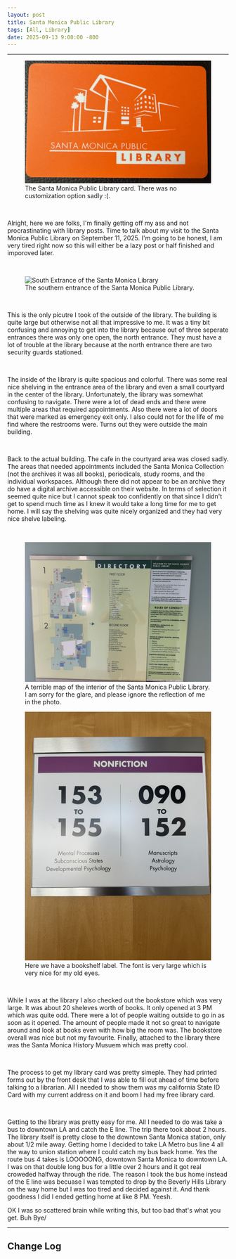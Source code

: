 ```yaml
---
layout: post
title: Santa Monica Public Library
tags: [All, Library]
date: 2025-09-13 9:00:00 -800
---
```

---
<div class="image-container">
      <figure>
            <img src="https://raw.githubusercontent.com/fiercefire/Blog-Assets/refs/heads/main/2025-09-13-Santa-Monica-Library/Santa%20Monica%20Library%20Card.jpeg" alt="Santa Moinca Public Library Card">
            <figcaption>The Santa Monica Public Library card. There was no customization option sadly :(.</figcaption>
      </figure>
</div>

<br>

Alright, here we are folks, I'm finally getting off my ass and not procrastinating with library posts. Time to talk about my visit to the Santa Monica Public Library on September 11, 
2025. I'm going to be honest,  I am very tired right now so this will either be a lazy post or half finished and imporoved later.

<br>

<div class="image-container">
      <figure>
            <img src="https://raw.githubusercontent.com/fiercefire/Blog-Assets/refs/heads/main/2025-09-13-Santa-Monica-Library/Santa%20Monica%20Exterior%20South.jpeg" alt="South Extrance of the Santa Monica Library">
            <figcaption>The southern entrance of the Santa Monica Public Library.</figcaption>
      </figure>
</div>

<br>

This is the only picutre I took of the outside of the library. The building is quite large but otherwise not all that impressive to me. It was a tiny bit confusing and annoying to get
into the library because out of three seperate entrances there was only one open, the north entrance. They must have a lot of trouble at the library because at the north entrance there
are two security guards stationed. 

<br>

The inside of the library is quite spacious and colorful. There was some real nice shelving in the entrance area of the library and even a small courtyard in the center of the library.
Unfortunately, the library was somewhat confusing to navigate. There were a lot of dead ends and there were multiple areas that required appointments. Also there were a lot of doors that
were marked as emergency exit only. I also could not for the life of me find where the restrooms were. Turns out they were outside the main building.

<br>

Back to the actual building. The cafe in the courtyard area was closed sadly. The areas that needed appointments included the Santa Monica Collection (not the archives it was all books), 
periodicals, study rooms, and the individual workspaces. Although there did not appear to be an archive they do have a digital archive accessible on their website. In terms of selection
it seemed quite nice but I cannot speak too confidently on that since I didn't get to spend much time as I knew it would take a long time for me to get home. I will say the shelving 
was quite nicely organized and they had very nice shelve labeling. 

<br> 

<div class="image-container">
      <figure>
            <img src="https://raw.githubusercontent.com/fiercefire/Blog-Assets/refs/heads/main/2025-09-13-Santa-Monica-Library/Santa%20Monica%20Map.jpeg" alt="Map of the Santa Monica Public Library">
            <figcaption>A terrible map of the interior of the Santa Monica Public Library. I am sorry for the glare, and please ignore the reflection of me in the photo.</figcaption>
      </figure>
      <figure>
            <img src="https://raw.githubusercontent.com/fiercefire/Blog-Assets/refs/heads/main/2025-09-13-Santa-Monica-Library/Santa%20Monica%20Shelve%20Label.jpeg" alt="Bookshelf Label">
            <figcaption>Here we have a bookshelf label. The font is very large which is very nice for my old eyes.</figcaption>
      </figure>
</div>

<br>

While I was at the library I also checked out the bookstore which was very large. It was about 20 sheleves worth of books. It only opened at 3 PM which was quite odd. There were a lot of 
people waiting outside to go in as soon as it opened. The amount of people made it not so great to navigate around and look at books even with how big the room was. The bookstore overall 
was nice but not my favourite. Finally, attached to the library there was the Santa Monica History Musuem which was pretty cool. 

<br>

The process to get my library card was pretty simeple. They had printed forms out by the front desk that I was able to fill out ahead of time before talking to a librarian. All I needed
to show them was my california State ID Card with my current address on it and boom I had my free library card. 

<br> 

Getting to the library was pretty easy for me. All I needed to do was take a bus to downtown LA and catch the E line. The trip there took about 2 hours. The library itself is pretty
close to the downtown Santa Monica station, only about 1/2 mile away. Getting home I decided to take LA Metro bus line 4 all the way to union station where I could catch my bus back home.
Yes the route bus 4 takes is LOOOOONG, downtown Santa Monica to downtown LA. I was on that double long bus for a little over 2 hours and it got real croweded halfway through the
ride. The reason I took the bus home instead of the E line was becuase I was tempted to drop by the Beverly Hills Library on the way home but I was too tired and decided against it. And
thank goodness I did I ended getting home at like 8 PM. Yeesh.

OK I was so scattered brain while writing this, but too bad that's what you get. Buh Bye/

---
<h2>Change Log</h2>
